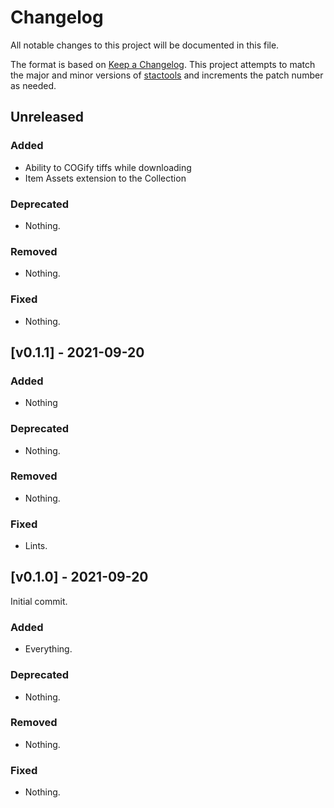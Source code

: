 # Changelog

All notable changes to this project will be documented in this file.

The format is based on [Keep a Changelog](https://keepachangelog.com/en/1.0.0/). This project attempts to match the major and minor versions of [stactools](https://github.com/stac-utils/stactools) and increments the patch number as needed.

## Unreleased

### Added

- Ability to COGify tiffs while downloading
- Item Assets extension to the Collection

### Deprecated

- Nothing.

### Removed

- Nothing.

### Fixed

- Nothing.

## [v0.1.1] - 2021-09-20
### Added

- Nothing

### Deprecated

- Nothing.

### Removed

- Nothing.

### Fixed

- Lints.

## [v0.1.0] - 2021-09-20

Initial commit.

### Added

- Everything.

### Deprecated

- Nothing.

### Removed

- Nothing.

### Fixed

- Nothing.
